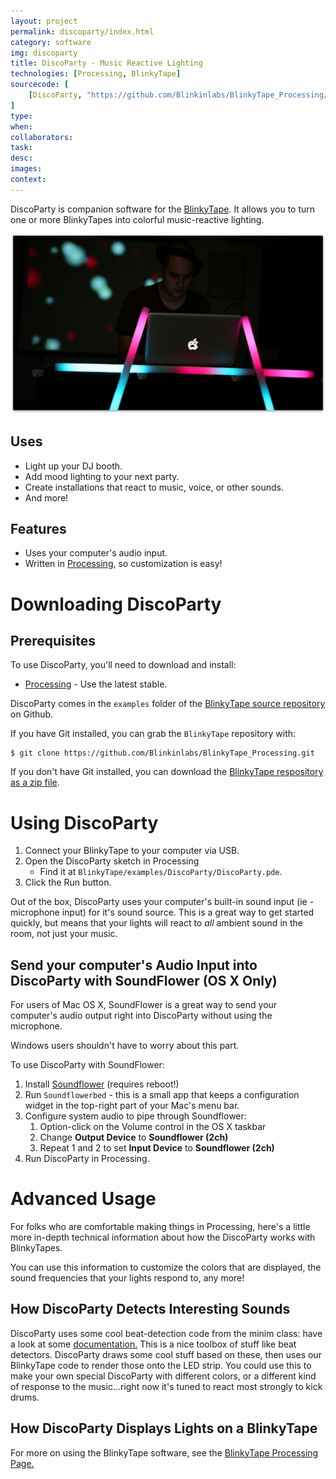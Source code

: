 ```yaml
---
layout: project
permalink: discoparty/index.html
category: software
img: discoparty
title: DiscoParty - Music Reactive Lighting
technologies: [Processing, BlinkyTape]
sourcecode: [
	[DiscoParty, "https://github.com/Blinkinlabs/BlinkyTape_Processing/tree/master/examples/DiscoParty"]
]
type:
when:
collaborators:
task: 
desc:
images:
context: 
---
```


DiscoParty is companion software for the [BlinkyTape](/blinkytape/).  It allows you to turn one or more BlinkyTapes into colorful music-reactive lighting.

![DiscoParty DJ Photo Thing](/images/blinkytape/big/dj.jpg)

## Uses

* Light up your DJ booth.
* Add mood lighting to your next party.
* Create installations that react to music, voice, or other sounds.
* And more!

## Features

* Uses your computer's audio input.
* Written in [Processing](http://processing.org/), so customization is easy!

# Downloading DiscoParty

## Prerequisites

To use DiscoParty, you'll need to download and install:

* [Processing](http://processing.org/download/) - Use the latest stable. 

DiscoParty comes in the `examples` folder of the [BlinkyTape source repository](https://github.com/Blinkinlabs/BlinkyTape_Processing) on Github.

If you have Git installed, you can grab the `BlinkyTape` repository with:

	$ git clone https://github.com/Blinkinlabs/BlinkyTape_Processing.git

If you don't have Git installed, you can download the [BlinkyTape respository as a zip file](https://github.com/BlinkinLabs/BlinkyTape_processing/archive/master.zip).

# Using DiscoParty

1. Connect your BlinkyTape to your computer via USB.
2. Open the DiscoParty sketch in Processing
    * Find it at `BlinkyTape/examples/DiscoParty/DiscoParty.pde`.
3. Click the Run button.

Out of the box, DiscoParty uses your computer's built-in sound input (ie -
microphone input) for it's sound source.  This is a great way to get started
quickly, but means that your lights will react to *all* ambient sound in the
room, not just your music.

## Send your computer's Audio Input into DiscoParty with SoundFlower (OS X Only)

For users of Mac OS X, SoundFlower is a great way to send your computer's audio output right into DiscoParty without using the microphone.

Windows users shouldn't have to worry about this part.

To use DiscoParty with SoundFlower:

1. Install [Soundflower](http://cycling74.com/soundflower-landing-page/) (requires reboot!)
2. Run `Soundflowerbed` - this is a small app that keeps a configuration widget in the top-right part of your Mac's menu bar.
3. Configure system audio to pipe through Soundflower:
    1. Option-click on the Volume control in the OS X taskbar
    2. Change **Output Device** to **Soundflower (2ch)**
    3. Repeat 1 and 2 to set **Input Device** to **Soundflower (2ch)**
4. Run DiscoParty in Processing.

# Advanced Usage

For folks who are comfortable making things in Processing, here's a little more
in-depth technical information about how the DiscoParty works with BlinkyTapes.

You can use this information to customize the colors that are displayed, the
sound frequencies that your lights respond to, any more!

## How DiscoParty Detects Interesting Sounds

DiscoParty uses some cool beat-detection code from the minim class: have a look at some [documentation.](http://code.compartmental.net/tools/minim) This is a nice toolbox of stuff like beat detectors. DiscoParty draws some cool stuff based on these, then uses our BlinkyTape code to render those onto the LED strip.  You could use this to make your own special DiscoParty with different colors, or a different kind of response to the music...right now it's tuned to react most strongly to kick drums.

## How DiscoParty Displays Lights on a BlinkyTape

For more on using the BlinkyTape software, see the [BlinkyTape Processing Page.](/blinkyTape/docs/processing/)
